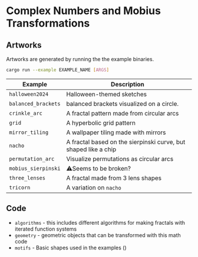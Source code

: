 # Complex Numbers and Mobius Transformations

## Artworks

Artworks are generated by running the the example binaries.

```sh
cargo run --example EXAMPLE_NAME [ARGS]
```

| Example | Description |
|---| ---|
| `halloween2024` | Halloween-themed sketches |
|`balanced_brackets` | balanced brackets visualized on a circle. |
| `crinkle_arc` | A fractal pattern made from circular arcs |
| `grid` | A hyperbolic grid pattern |
| `mirror_tiling` | A wallpaper tiling made with mirrors |
| `nacho` | A fractal based on the sierpinski curve, but shaped like a chip |
| `permutation_arc` | Visualize permutations as circular arcs |
| `mobius_sierpinski` | ⚠️Seems to be broken? |
| `three_lenses` | A fractal made from 3 lens shapes |
| `tricorn` | A variation on `nacho` |

## Code

- `algorithms` - this includes different algorithms for making fractals with iterated function systems
- `geometry` - geometric objects that can be transformed with this math code
- `motifs` - Basic shapes used in the examples ()